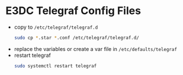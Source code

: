 # E3DC Telegraf Config Files
+ copy to `/etc/telegraf/telegraf.d`
    ```bash
    sudo cp *.star *.conf /etc/telegraf/telegraf.d/
    ```
+ replace the variables or create a var file in `/etc/defaults/telegraf`
+ restart telegraf
    ```bash
    sudo systemctl restart telegraf
    ```